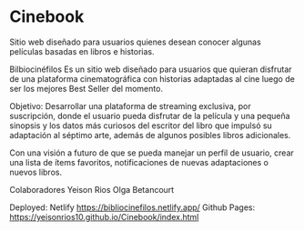 # Cinebook
Sitio web diseñado para usuarios quienes desean conocer algunas películas basadas en libros e historias.

Bilbiocinéfilos
Es un sitio web diseñado para usuarios que quieran disfrutar de una plataforma cinematográfica con historias adaptadas al cine luego de ser los mejores Best Seller del momento.

Objetivo: Desarrollar una plataforma de streaming exclusiva, por suscripción, donde el usuario pueda disfrutar de la película y una pequeña sinopsis y los datos más curiosos del escritor 
del libro que impulsó su adaptación al séptimo arte, además de algunos posibles libros adicionales.

Con una visión a futuro de que se pueda manejar un perfil de usuario, crear una lista de ítems favoritos, notificaciones de nuevas adaptaciones o nuevos libros.

Colaboradores 
Yeison Rios 
Olga Betancourt

Deployed:
Netlify
https://bibliocinefilos.netlify.app/
Github Pages:
https://yeisonrios10.github.io/Cinebook/index.html
